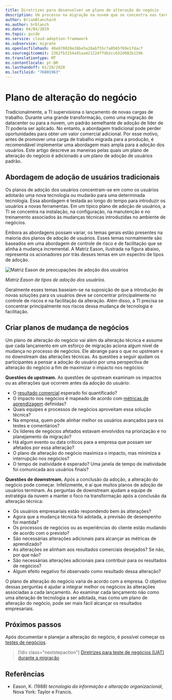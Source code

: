 ```yaml
---
title: Diretrizes para desenvolver um plano de alteração do negócio
description: Um processo na migração na nuvem que se concentra nas tarefas de migrar cargas de trabalho para a nuvem.
author: BrianBlanchard
ms.author: brblanch
ms.date: 04/04/2019
ms.topic: guide
ms.service: cloud-adoption-framework
ms.subservice: migrate
ms.openlocfilehash: 48e670028e26be5a28abf55c7a0565769e17dacf
ms.sourcegitcommit: 2362fb3154a91aa421224ffdb2cc632d982b129b
ms.translationtype: MT
ms.contentlocale: pt-BR
ms.lasthandoff: 01/28/2020
ms.locfileid: "76801963"
---
```

# <a name="business-change-plan"></a>Plano de alteração do negócio

Tradicionalmente, a TI supervisiona o lançamento de novas cargas de trabalho. Durante uma grande transformação, como uma migração de datacenter ou para a nuvem, um padrão semelhante de adoção de líder de TI poderia ser aplicado. No entanto, a abordagem tradicional pode perder oportunidades para obter um valor comercial adicional. Por esse motivo, antes de promover uma carga de trabalho migrada para a produção, é recomendável implementar uma abordagem mais ampla para a adoção dos usuários. Este artigo descreve as maneiras pelas quais um plano de alteração do negócio é adicionado a um plano de adoção de usuários padrão.

## <a name="traditional-user-adoption-approach"></a>Abordagem de adoção de usuários tradicionais

Os planos de adoção dos usuários concentram-se em como os usuários adotarão uma nova tecnologia ou mudarão para uma determinada tecnologia. Essa abordagem é testada ao longo do tempo para introduzir os usuários a novas ferramentas. Em um típico plano de adoção de usuários, a TI se concentra na instalação, na configuração, na manutenção e no treinamento associados às mudanças técnicas introduzidas no ambiente de negócios.

Embora as abordagens possam variar, os temas gerais estão presentes na maioria dos planos de adoção de usuários. Esses temas normalmente são baseados em uma abordagem de controle de risco e de facilitação que se alinha à mudança incremental. A Matriz Eason, ilustrada na figura abaixo, representa os acionadores por trás desses temas em um espectro de tipos de adoção.

![Matriz Eason de preocupações de adoção dos usuários](../../../_images/migrate/eason-matrix.jpg)

*Matriz Eason de tipos de adoção dos usuários.*

Geralmente esses temas baseiam-se na suposição de que a introdução de novas soluções para os usuários deve se concentrar principalmente no controle de riscos e na facilitação da alteração. Além disso, a TI precisa se concentrar principalmente nos riscos dessa mudança de tecnologia e facilitação.

## <a name="create-business-change-plans"></a>Criar planos de mudança de negócios

Um plano de alteração do negócio vai além da alteração técnica e assume que cada lançamento em um esforço de migração aciona algum nível de mudança no processo de negócios. Ele abrange para o que no upstream e no downstream das alterações técnicas. As questões a seguir ajudam os participantes a pensar a adoção do usuário por uma perspectiva de alteração do negócio a fim de maximizar o impacto nos negócios:

**Questões de upstream.** As questões de upstream examinam os impactos ou as alterações que ocorrem antes da adoção do usuário:

- O [resultado comercial](../../../strategy/business-outcomes/index.md) esperado foi quantificado?
- O impacto nos negócios é mapeado de acordo com [métricas de aprendizagem](../../../strategy/learning-metrics.md) definidas?
- Quais equipes e processos de negócios aproveitam essa solução técnica?
- Na empresa, quem pode alinhar melhor os usuários avançados para os testes e comentários?
- Os líderes de negócios afetados estavam envolvidos na priorização e no planejamento da migração?
- Há algum evento ou data críticos para a empresa que possam ser afetados por essa alteração?
- O plano de alteração do negócio maximiza o impacto, mas minimiza a interrupção nos negócios?
- O tempo de inatividade é esperado? Uma janela de tempo de inatividade foi comunicada aos usuários finais?

**Questões de downstream.** Após a conclusão da adoção, a alteração do negócio pode começar. Infelizmente, é aí que muitos planos de adoção de usuários terminam. As perguntas de downstream ajudam a equipe de estratégia da nuvem a manter o foco na transformação após a conclusão da alteração técnica:

- Os usuários empresariais estão respondendo bem às alterações?
- Agora que a mudança técnica foi adotada, a previsão de desempenho foi mantida?
- Os processos de negócios ou as experiências do cliente estão mudando de acordo com o previsto?
- São necessárias alterações adicionais para alcançar as métricas de aprendizado?
- As alterações se alinham aos resultados comerciais desejados? Se não, por que não?
- São necessárias alterações adicionais para contribuir para os resultados de negócios?
- Algum efeito negativo foi observado como resultado dessa alteração?

O plano de alteração do negócio varia de acordo com a empresa. O objetivo dessas perguntas é ajudar a integrar melhor os negócios às alterações associadas a cada lançamento. Ao examinar cada lançamento não como uma alteração de tecnologia a ser adotada, mas como um plano de alteração do negócio, pode ser mais fácil alcançar os resultados empresariais.

## <a name="next-steps"></a>Próximos passos

Após documentar e planejar a alteração do negócio, é possível começar os [testes de negócios](./business-test.md).

> [!div class="nextstepaction"]
> [Diretrizes para teste de negócios (UAT) durante a migração](./business-test.md)

## <a name="references"></a>Referências

- Eason, K. (1988) _tecnologia da informação e alteração organizacional_, Nova York: Taylor e Francis.
